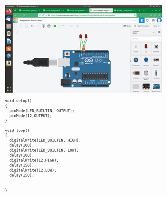 
![image](https://github.com/ajaniljith/internship/blob/main/img/Screenshot%20from%202023-05-12%2011-35-43.png)
```
void setup()
{
  pinMode(LED_BUILTIN, OUTPUT);
  pinMode(12,OUTPUT);
}

void loop()
{
  digitalWrite(LED_BUILTIN, HIGH);
  delay(100);
  digitalWrite(LED_BUILTIN, LOW);
  delay(100);
  digitalWrite(12,HIGH);
  delay(150);
  digitalWrite(12,LOW);
  delay(150); 
  
  
}
```
